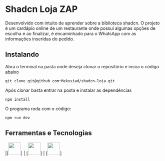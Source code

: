 # Shadcn Loja ZAP

Desenvolvido com intuito de aprender sobre a biblioteca shadcn. O projeto é um cardápio online de um restaurante onde possui algumas opções de escolha e ao finalizar, é encaminhado para o WhatsApp com as informações inseridas do pedido.

## Instalando

Abra o terminal na pasta onde deseja clonar o repositório e insira o código abaixo

```
git clone git@github.com:Mekusiad/shadcn-loja.git
```

Após clonar basta entrar na posta e instalar as dependências

```
npm install
```

O programa roda com o código:

```
npm run dev
```

## Ferramentas e Tecnologias

|[<img src="https://cdn.jsdelivr.net/gh/devicons/devicon@latest/icons/react/react-original.svg" width=40/>] | [<img src="https://cdn.jsdelivr.net/gh/devicons/devicon@latest/icons/typescript/typescript-original.svg" width=40 />] | [<img src="https://cdn.jsdelivr.net/gh/devicons/devicon@latest/icons/tailwindcss/tailwindcss-original-wordmark.svg" width=40 />]
